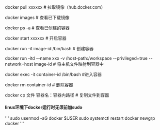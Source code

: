 
docker pull xxxxxx # 拉取镜像（hub.docker.com）

docker images # 查看已下载镜像

docker ps -a # 查看已创建的容器

docker start xxxxxx # 开启容器

docker run -it image-id /bin/bash # 创建容器

docker run -itd --name xxx -v /host-path:/workspace --privileged=true --network=host image-id # 将主机文件映射到容器中

docker exec -it container-id /bin/bash #进入容器

docker rm container-id # 删除容器

docker cp 文件 容器名：容器内路径  # 复制文件到容器

 

#### linux环境下docker运行时无须前加sudo
'''
    sudo usermod -aG docker $USER
    sudo systemctl restart docker
    newgrp docker
'''

